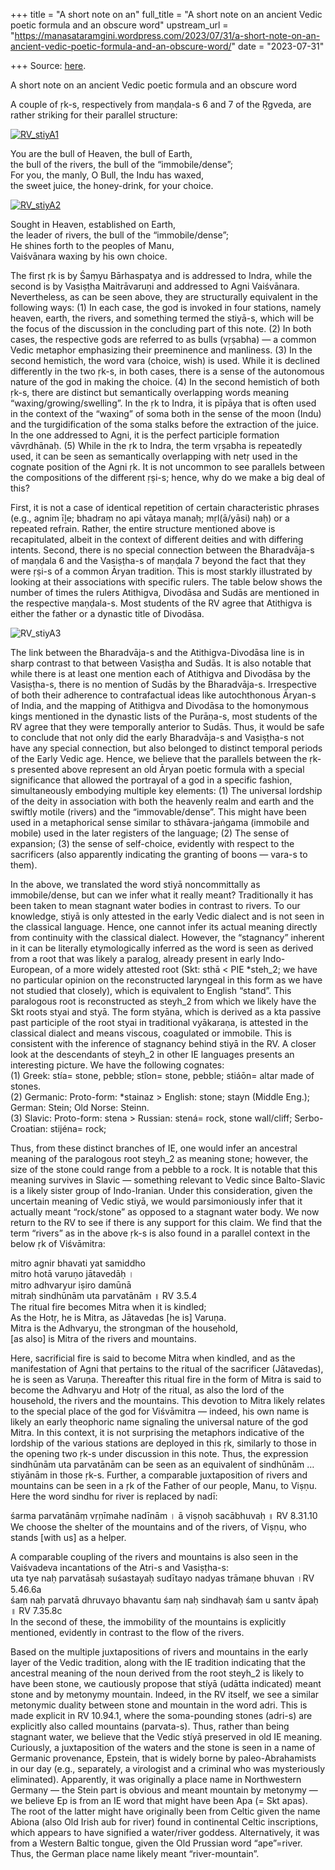 +++
title = "A short note on an"
full_title = "A short note on an ancient Vedic poetic formula and an obscure word"
upstream_url = "https://manasataramgini.wordpress.com/2023/07/31/a-short-note-on-an-ancient-vedic-poetic-formula-and-an-obscure-word/"
date = "2023-07-31"

+++
Source: [here](https://manasataramgini.wordpress.com/2023/07/31/a-short-note-on-an-ancient-vedic-poetic-formula-and-an-obscure-word/).

A short note on an ancient Vedic poetic formula and an obscure word

A couple of ṛk-s, respectively from maṇḍala-s 6 and 7 of the Ṛgveda, are rather striking for their parallel structure:

[![RV_stiyA1](https://manasataramgini.files.wordpress.com/2023/07/rv_stiya1.png?w=640)](https://manasataramgini.files.wordpress.com/2023/07/rv_stiya1.png)

You are the bull of Heaven, the bull of Earth,  
the bull of the rivers, the bull of the “immobile/dense”;  
For you, the manly, O Bull, the Indu has waxed,  
the sweet juice, the honey-drink, for your choice.

[![RV_stiyA2](https://manasataramgini.files.wordpress.com/2023/07/rv_stiya2.png?w=640)](https://manasataramgini.files.wordpress.com/2023/07/rv_stiya2.png)

Sought in Heaven, established on Earth,  
the leader of rivers, the bull of the “immobile/dense”;  
He shines forth to the peoples of Manu,  
Vaiśvānara waxing by his own choice.

The first ṛk is by Śaṃyu Bārhaspatya and is addressed to Indra, while the second is by Vasiṣṭha Maitrāvaruṇi and addressed to Agni Vaiśvānara. Nevertheless, as can be seen above, they are structurally equivalent in the following ways: (1) In each case, the god is invoked in four stations, namely heaven, earth, the rivers, and something termed the stiyā-s, which will be the focus of the discussion in the concluding part of this note. (2) In both cases, the respective gods are referred to as bulls (vṛṣabha) — a common Vedic metaphor emphasizing their preeminence and manliness. (3) In the second hemistich, the word vara (choice, wish) is used. While it is declined differently in the two ṛk-s, in both cases, there is a sense of the autonomous nature of the god in making the choice. (4) In the second hemistich of both ṛk-s, there are distinct but semantically overlapping words meaning “waxing/growing/swelling”. In the ṛk to Indra, it is pīpāya that is often used in the context of the “waxing” of soma both in the sense of the moon (Indu) and the turgidification of the soma stalks before the extraction of the juice. In the one addressed to Agni, it is the perfect participle formation vāvṛdhānaḥ. (5) While in the ṛk to Indra, the term vṛṣabha is repeatedly used, it can be seen as semantically overlapping with netṛ used in the cognate position of the Agni ṛk. It is not uncommon to see parallels between the compositions of the different ṛṣi-s; hence, why do we make a big deal of this?

First, it is not a case of identical repetition of certain characteristic phrases (e.g., agnim īḻe; bhadraṃ no api vātaya manaḥ; mṛl(ā/yāsi) naḥ) or a repeated refrain. Rather, the entire structure mentioned above is recapitulated, albeit in the context of different deities and with differing intents. Second, there is no special connection between the Bharadvāja-s of maṇḍala 6 and the Vasiṣṭha-s of maṇḍala 7 beyond the fact that they were ṛṣi-s of a common Āryan tradition. This is most starkly illustrated by looking at their associations with specific rulers. The table below shows the number of times the rulers Atithigva, Divodāsa and Sudās are mentioned in the respective maṇḍala-s. Most students of the RV agree that Atithigva is either the father or a dynastic title of Divodāsa.

![RV_stiyA3](https://manasataramgini.files.wordpress.com/2023/07/rv_stiya3.png?w=640)

The link between the Bharadvāja-s and the Atithigva-Divodāsa line is in sharp contrast to that between Vasiṣṭha and Sudās. It is also notable that while there is at least one mention each of Atithigva and Divodāsa by the Vasiṣṭha-s, there is no mention of Sudās by the Bharadvāja-s. Irrespective of both their adherence to contrafactual ideas like autochthonous Āryan-s of India, and the mapping of Atithigva and Divodāsa to the homonymous kings mentioned in the dynastic lists of the Purāṇa-s, most students of the RV agree that they were temporally anterior to Sudās. Thus, it would be safe to conclude that not only did the early Bharadvāja-s and Vasiṣṭha-s not have any special connection, but also belonged to distinct temporal periods of the Early Vedic age. Hence, we believe that the parallels between the ṛk-s presented above represent an old Āryan poetic formula with a special significance that allowed the portrayal of a god in a specific fashion, simultaneously embodying multiple key elements: (1) The universal lordship of the deity in association with both the heavenly realm and earth and the swiftly motile (rivers) and the “immovable/dense”. This might have been used in a metaphorical sense similar to sthāvara-jaṅgama (immobile and mobile) used in the later registers of the language; (2) The sense of expansion; (3) the sense of self-choice, evidently with respect to the sacrificers (also apparently indicating the granting of boons — vara-s to them).

In the above, we translated the word stiyā noncommittally as immobile/dense, but can we infer what it really meant? Traditionally it has been taken to mean stagnant water bodies in contrast to rivers. To our knowledge, stiyā is only attested in the early Vedic dialect and is not seen in the classical language. Hence, one cannot infer its actual meaning directly from continuity with the classical dialect. However, the “stagnancy” inherent in it can be literally etymologically inferred as the word is seen as derived from a root that was likely a paralog, already present in early Indo-European, of a more widely attested root (Skt: sthā \< PIE \*steh_2; we have no particular opinion on the reconstructed laryngeal in this form as we have not studied that closely), which is equivalent to English “stand”. This paralogous root is reconstructed as steyh_2 from which we likely have the Skt roots styai and styā. The form styāna, which is derived as a kta passive past participle of the root styai in traditional vyākaraṇa, is attested in the classical dialect and means viscous, coagulated or immobile. This is consistent with the inference of stagnancy behind stiyā in the RV. A closer look at the descendants of steyh_2 in other IE languages presents an interesting picture. We have the following cognates:  
(1) Greek: stía= stone, pebble; stîon= stone, pebble; stiáōn= altar made of stones.  
(2) Germanic: Proto-form: \*stainaz \> English: stone; stayn (Middle Eng.); German: Stein; Old Norse: Steinn.  
(3) Slavic: Proto-form: stena \> Russian: stená= rock, stone wall/cliff; Serbo-Croatian: stijéna= rock;

Thus, from these distinct branches of IE, one would infer an ancestral meaning of the paralogous root steyh_2 as meaning stone; however, the size of the stone could range from a pebble to a rock. It is notable that this meaning survives in Slavic — something relevant to Vedic since Balto-Slavic is a likely sister group of Indo-Iranian. Under this consideration, given the uncertain meaning of Vedic stiyā, we would parsimoniously infer that it actually meant “rock/stone” as opposed to a stagnant water body. We now return to the RV to see if there is any support for this claim. We find that the term “rivers” as in the above ṛk-s is also found in a parallel context in the below ṛk of Viśvāmitra:

mitro agnir bhavati yat samiddho  
mitro hotā varuṇo jātavedāḥ ।  
mitro adhvaryur iṣiro damūnā  
mitraḥ sindhūnām uta parvatānām ॥ RV 3.5.4  
The ritual fire becomes Mitra when it is kindled;  
As the Hotṛ, he is Mitra, as Jātavedas \[he is\] Varuṇa.  
Mitra is the Adhvaryu, the strongman of the household,  
\[as also\] is Mitra of the rivers and mountains.

Here, sacrificial fire is said to become Mitra when kindled, and as the manifestation of Agni that pertains to the ritual of the sacrificer (Jātavedas), he is seen as Varuṇa. Thereafter this ritual fire in the form of Mitra is said to become the Adhvaryu and Hotṛ of the ritual, as also the lord of the household, the rivers and the mountains. This devotion to Mitra likely relates to the special place of the god for Viśvāmitra — indeed, his own name is likely an early theophoric name signaling the universal nature of the god Mitra. In this context, it is not surprising the metaphors indicative of the lordship of the various stations are deployed in this ṛk, similarly to those in the opening two ṛk-s under discussion in this note. Thus, the expression sindhūnām uta parvatānām can be seen as an equivalent of sindhūnām … stiyānām in those ṛk-s. Further, a comparable juxtaposition of rivers and mountains can be seen in a ṛk of the Father of our people, Manu, to Viṣṇu. Here the word sindhu for river is replaced by nadī:  
  
śarma parvatānāṃ vṛṇīmahe nadīnām । ā viṣṇoḥ sacābhuvaḥ ॥ RV 8.31.10  
We choose the shelter of the mountains and of the rivers, of Viṣṇu, who stands \[with us\] as a helper.

A comparable coupling of the rivers and mountains is also seen in the Vaiśvadeva incantations of the Atri-s and Vasiṣṭha-s:  
uta tye naḥ parvatāsaḥ suśastayaḥ sudītayo nadyas trāmaṇe bhuvan ।RV 5.46.6a  
śaṃ naḥ parvatā dhruvayo bhavantu śaṃ naḥ sindhavaḥ śam u santv āpaḥ ॥ RV 7.35.8c  
In the second of these, the immobility of the mountains is explicitly mentioned, evidently in contrast to the flow of the rivers.

Based on the multiple juxtapositions of rivers and mountains in the early layer of the Vedic tradition, along with the IE tradition indicating that the ancestral meaning of the noun derived from the root steyh_2 is likely to have been stone, we cautiously propose that stíyā (udātta indicated) meant stone and by metonymy mountain. Indeed, in the RV itself, we see a similar metonymic duality between stone and mountain in the word adri. This is made explicit in RV 10.94.1, where the soma-pounding stones (adri-s) are explicitly also called mountains (parvata-s). Thus, rather than being stagnant water, we believe that the Vedic stíyā preserved in old IE meaning. Curiously, a juxtaposition of the waters and the stone is seen in a name of Germanic provenance, Epstein, that is widely borne by paleo-Abrahamists in our day (e.g., separately, a virologist and a criminal who was mysteriously eliminated). Apparently, it was originally a place name in Northwestern Germany — the Stein part is obvious and meant mountain by metonymy — we believe Ep is from an IE word that might have been Apa (= Skt apas). The root of the latter might have originally been from Celtic given the name Abiona (also Old Irish aub for river) found in continental Celtic inscriptions, which appears to have signified a water/river goddess. Alternatively, it was from a Western Baltic tongue, given the Old Prussian word “ape”=river. Thus, the German place name likely meant “river-mountain”.
